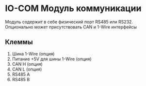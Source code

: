 # IO-COM Модуль коммуникации

Модуль содержит в себе физический порт RS485 или RS232. Опционально может присутствовать CAN и 1-Wire интерфейсы

## Клеммы

1) Шина 1-Wire (опция)
2) Питание +5V для шины 1-Wire (опция)
3) CAN H (опция)
4) CAN L (опция)
5) RS485 A
6) RS485 B
